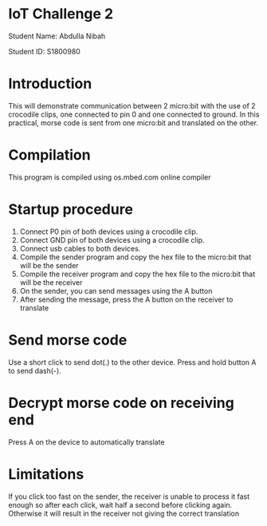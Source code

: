 # IoT Challenge 2

Student Name: Abdulla Nibah

Student ID: S1800980

Introduction
============
This will demonstrate communication between 2 micro:bit with the use of 2 crocodile clips, one connected to pin 0 and one connected to ground. In this practical, morse code is sent from one micro:bit and translated on the other.

Compilation
===========
This program is compiled using os.mbed.com online compiler

Startup procedure
=================
1.	Connect P0 pin of both devices using a crocodile clip.
2.  Connect GND pin of both devices using a crocodile clip.
3.	Connect usb cables to both devices.
4.	Compile the sender program and copy the hex file to the micro:bit that will be the sender
5.  Compile the receiver program and copy the hex file to the micro:bit that will be the receiver
6.	On the sender, you can send messages using the A button
7.	After sending the message, press the A button on the receiver to translate

Send morse code
===============
Use a short click to send dot(.) to the other device. Press and hold button A to send dash(-).


Decrypt morse code on receiving end
===================================
Press A on the device to automatically translate

Limitations
==================
If you click too fast on the sender, the receiver is unable to process it fast enough so after each click, wait half a second before clicking again. Otherwise it will result in the receiver not giving the correct translation

